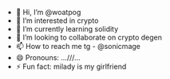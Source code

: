 - 👋 Hi, I’m @woatpog
- 👀 I’m interested in crypto
- 🌱 I’m currently learning solidity
- 💞️ I’m looking to collaborate on crypto degen
- 📫 How to reach me tg - @sonicmage 
- 😄 Pronouns: ...///...
- ⚡ Fun fact: milady is my girlfriend

<!---
woatpog/woatpog is a ✨ special ✨ repository because its `README.md` (this file) appears on your GitHub profile.
You can click the Preview link to take a look at your changes.
--->
